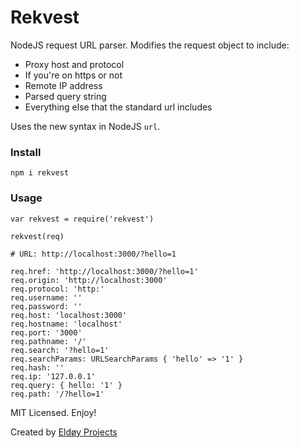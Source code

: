 # Rekvest

NodeJS request URL parser. Modifies the request object to include:

* Proxy host and protocol
* If you're on https or not
* Remote IP address
* Parsed query string
* Everything else that the standard url includes

Uses the new syntax in NodeJS `url`.

### Install
```
npm i rekvest
```

### Usage
```
var rekvest = require('rekvest')

rekvest(req)

# URL: http://localhost:3000/?hello=1

req.href: 'http://localhost:3000/?hello=1'
req.origin: 'http://localhost:3000'
req.protocol: 'http:'
req.username: ''
req.password: ''
req.host: 'localhost:3000'
req.hostname: 'localhost'
req.port: '3000'
req.pathname: '/'
req.search: '?hello=1'
req.searchParams: URLSearchParams { 'hello' => '1' }
req.hash: ''
req.ip: '127.0.0.1'
req.query: { hello: '1' }
req.path: '/?hello=1'
```

MIT Licensed. Enjoy!

Created by [Eldøy Projects](https://eldoy.com)
